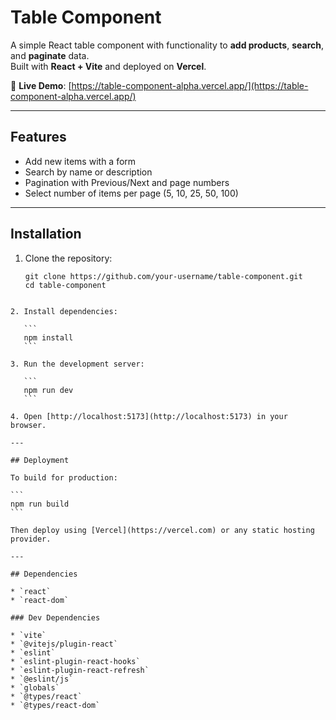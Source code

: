 # Table Component

A simple React table component with functionality to **add products**, **search**, and **paginate** data.  
Built with **React + Vite** and deployed on **Vercel**.

🔗 **Live Demo**: [https://table-component-alpha.vercel.app/](https://table-component-alpha.vercel.app/)

---

## Features
- Add new items with a form  
- Search by name or description  
- Pagination with Previous/Next and page numbers  
- Select number of items per page (5, 10, 25, 50, 100)

---

## Installation

1. Clone the repository:
   ```
   git clone https://github.com/your-username/table-component.git
   cd table-component
````

2. Install dependencies:

   ```
   npm install
   ```

3. Run the development server:

   ```
   npm run dev
   ```

4. Open [http://localhost:5173](http://localhost:5173) in your browser.

---

## Deployment

To build for production:

```
npm run build
```

Then deploy using [Vercel](https://vercel.com) or any static hosting provider.

---

## Dependencies

* `react`
* `react-dom`

### Dev Dependencies

* `vite`
* `@vitejs/plugin-react`
* `eslint`
* `eslint-plugin-react-hooks`
* `eslint-plugin-react-refresh`
* `@eslint/js`
* `globals`
* `@types/react`
* `@types/react-dom`